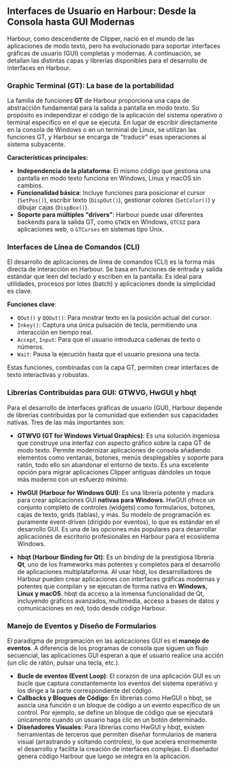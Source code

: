 ## Interfaces de Usuario en Harbour: Desde la Consola hasta GUI Modernas

Harbour, como descendiente de Clipper, nació en el mundo de las aplicaciones de modo texto, pero ha evolucionado para soportar interfaces gráficas de usuario (GUI) completas y modernas. A continuación, se detallan las distintas capas y librerías disponibles para el desarrollo de interfaces en Harbour.

### Graphic Terminal (GT): La base de la portabilidad

La familia de funciones **GT** de Harbour proporciona una capa de abstracción fundamental para la salida a pantalla en modo texto. Su propósito es independizar el código de la aplicación del sistema operativo o terminal específico en el que se ejecuta. En lugar de escribir directamente en la consola de Windows o en un terminal de Linux, se utilizan las funciones GT, y Harbour se encarga de "traducir" esas operaciones al sistema subyacente.

**Características principales:**

*   **Independencia de la plataforma**: El mismo código que gestiona una pantalla en modo texto funciona en Windows, Linux y macOS sin cambios.
*   **Funcionalidad básica**: Incluye funciones para posicionar el cursor (`SetPos()`), escribir texto (`DispOut()`), gestionar colores (`SetColor()`) y dibujar cajas (`DispBox()`).
*   **Soporte para múltiples "drivers"**: Harbour puede usar diferentes backends para la salida GT, como `GTWIN` en Windows, `GTCGI` para aplicaciones web, o `GTCurses` en sistemas tipo Unix.

### Interfaces de Línea de Comandos (CLI)

El desarrollo de aplicaciones de línea de comandos (CLI) es la forma más directa de interacción en Harbour. Se basa en funciones de entrada y salida estándar que leen del teclado y escriben en la pantalla. Es ideal para utilidades, procesos por lotes (batch) y aplicaciones donde la simplicidad es clave.

**Funciones clave**:

*   `QOut()` y `QQOut()`: Para mostrar texto en la posición actual del cursor.
*   `Inkey()`: Captura una única pulsación de tecla, permitiendo una interacción en tiempo real.
*   `Accept`, `Input`: Para que el usuario introduzca cadenas de texto o números.
*   `Wait`: Pausa la ejecución hasta que el usuario presiona una tecla.

Estas funciones, combinadas con la capa GT, permiten crear interfaces de texto interactivas y robustas.

### Librerías Contribuidas para GUI: GTWVG, HwGUI y hbqt

Para el desarrollo de interfaces gráficas de usuario (GUI), Harbour depende de librerías contribuidas por la comunidad que extienden sus capacidades nativas. Tres de las más importantes son:

*   **GTWVG (GT for Windows Virtual Graphics)**: Es una solución ingeniosa que construye una interfaz con aspecto gráfico sobre la capa GT de modo texto. Permite modernizar aplicaciones de consola añadiendo elementos como ventanas, botones, menús desplegables y soporte para ratón, todo ello sin abandonar el entorno de texto. Es una excelente opción para migrar aplicaciones Clipper antiguas dándoles un toque más moderno con un esfuerzo mínimo.

*   **HwGUI (Harbour for Windows GUI)**: Es una librería potente y madura para crear aplicaciones GUI **nativas para Windows**. HwGUI ofrece un conjunto completo de controles (widgets) como formularios, botones, cajas de texto, grids (tablas), y más. Su modelo de programación es puramente event-driven (dirigido por eventos), lo que es estándar en el desarrollo GUI. Es una de las opciones más populares para desarrollar aplicaciones de escritorio profesionales en Harbour para el ecosistema Windows.

*   **hbqt (Harbour Binding for Qt)**: Es un *binding* de la prestigiosa librería **Qt**, uno de los frameworks más potentes y completos para el desarrollo de aplicaciones multiplataforma. Al usar hbqt, los desarrolladores de Harbour pueden crear aplicaciones con interfaces gráficas modernas y potentes que compilan y se ejecutan de forma nativa en **Windows, Linux y macOS**. hbqt da acceso a la inmensa funcionalidad de Qt, incluyendo gráficos avanzados, multimedia, acceso a bases de datos y comunicaciones en red, todo desde código Harbour.

### Manejo de Eventos y Diseño de Formularios

El paradigma de programación en las aplicaciones GUI es el **manejo de eventos**. A diferencia de los programas de consola que siguen un flujo secuencial, las aplicaciones GUI esperan a que el usuario realice una acción (un clic de ratón, pulsar una tecla, etc.).

*   **Bucle de eventos (Event Loop)**: El corazón de una aplicación GUI es un bucle que captura constantemente los eventos del sistema operativo y los dirige a la parte correspondiente del código.
*   **Callbacks y Bloques de Código**: En librerías como HwGUI o hbqt, se asocia una función o un bloque de código a un evento específico de un control. Por ejemplo, se define un bloque de código que se ejecutará únicamente cuando un usuario haga clic en un botón determinado.
*   **Diseñadores Visuales**: Para librerías como HwGUI y hbqt, existen herramientas de terceros que permiten diseñar formularios de manera visual (arrastrando y soltando controles), lo que acelera enormemente el desarrollo y facilita la creación de interfaces complejas. El diseñador genera código Harbour que luego se integra en la aplicación.
